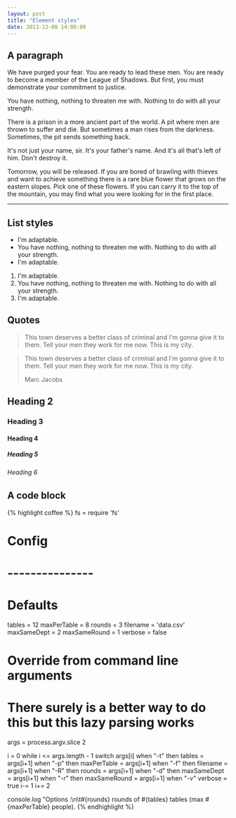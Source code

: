 ```yaml
---
layout: post
title: "Element styles"
date: 2013-12-08 14:08:00
---
```


## A paragraph

We have purged your fear. You are ready to Iead these men. You are ready to become a member of the League of Shadows. But first, you must demonstrate your commitment to justice.

You have nothing, nothing to threaten me with. Nothing to do with all your strength.

There is a prison in a more ancient part of the world. A pit where men are thrown to suffer and die. But sometimes a man rises from the darkness. Sometimes, the pit sends something back.

It's not just your name, sir. It's your father's name. And it's all that's left of him. Don't destroy it.

Tomorrow, you will be released. If you are bored of brawling with thieves and want to achieve something there is a rare blue flower that grows on the eastern slopes. Pick one of these flowers. If you can carry it to the top of the mountain, you may find what you were looking for in the first place.

---

## List styles

+ I'm adaptable.
+ You have nothing, nothing to threaten me with. Nothing to do with all your strength.
+ I'm adaptable.

1. I'm adaptable.
1. You have nothing, nothing to threaten me with. Nothing to do with all your strength.
1. I'm adaptable.

## Quotes

> This town deserves a better class of criminal and I'm gonna give it to them. Tell your men they work for me now. This is my city.

<blockquote>
    <p>This town deserves a better class of criminal and I'm gonna give it to them. Tell your men they work for me now. This is my city.</p>
    <p class="author">Marc Jacobs</p>
</blockquote>

## Heading 2
### Heading 3
#### Heading 4
##### Heading 5
###### Heading 6

## A code block

{% highlight coffee %}
fs = require 'fs'

# Config
# ---------------

# Defaults
tables = 12
maxPerTable = 8
rounds = 3
filename = 'data.csv'
maxSameDept = 2
maxSameRound = 1
verbose = false

# Override from command line arguments
# There surely is a better way to do this but this lazy parsing works
args = process.argv.slice 2

i = 0
while i <= args.length - 1
    switch args[i]
        when "-t" then tables = args[i+1]
        when "-p" then maxPerTable = args[i+1]
        when "-f" then filename = args[i+1]
        when "-R" then rounds = args[i+1]
        when "-d" then maxSameDept = args[i+1]
        when "-r" then maxSameRound = args[i+1]
        when "-v"
            verbose = true
            i-= 1
    i+= 2

console.log "Options :\n\t#{rounds} rounds of #{tables} tables (max #{maxPerTable} people).
{% endhighlight %}
